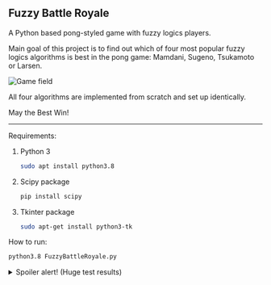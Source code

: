 ## Fuzzy Battle Royale

A Python based pong-styled game with fuzzy logics players.

Main goal of this project is to find out which of four most popular fuzzy logics algorithms is best in the pong game: Mamdani, Sugeno, Tsukamoto or Larsen.

![Game field](http://www.mandysam.com/img/random.jpg)

All four algorithms are implemented from scratch and set up identically.

May the Best Win!

_____

Requirements:

1. Python 3

   ```bash
   sudo apt install python3.8
   ```

2. Scipy package

   ```bash
   pip install scipy
   ```

3. Tkinter package

   ```bash
   sudo apt-get install python3-tk
   ```



How to run:

```bash
python3.8 FuzzyBattleRoyale.py
```



<details>
  <summary>Spoiler alert! (Huge test results)</summary>
  After handling 500 games to -10 score, winner has arrived - the Sugeno algorithm. Mamdani is 2nd, Larsen and Tsukamoto are 3rd and 4th.
  <img src=”http://www.mandysam.com/img/random.jpg”>
</details>



